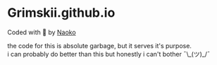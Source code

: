 # Grimskii.github.io

Coded with 💙 by [Naoko](https://github.com/naokoaf)

the code for this is absolute garbage, but it serves it's purpose.  
i can probably do better than this but honestly i can't bother ¯\\\_(ツ)_/¯